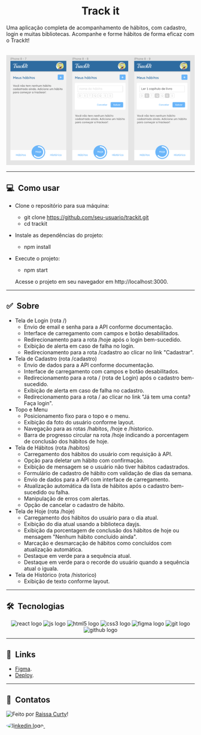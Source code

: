 <h1 align="center">Track it</h1>
 Uma aplicação completa de acompanhamento de hábitos, com cadastro, login e muitas bibliotecas. Acompanhe e forme hábitos de forma eficaz com o TrackIt!
<br></br>

![Imagem 1](./layout-projeto.png "Imagem 1")

<hr/>

## 💻 &nbsp;Como usar

- Clone o repositório para sua máquina:
    - git clone https://github.com/seu-usuario/trackit.git
    - cd trackit

- Instale as dependências do projeto:
    - npm install


- Execute o projeto:
    - npm start

    Acesse o projeto em seu navegador em http://localhost:3000.
<hr/>

## ✅ &nbsp;Sobre

- Tela de Login (rota /)
    - Envio de email e senha para a API conforme documentação.
    - Interface de carregamento com campos e botão desabilitados.
    - Redirecionamento para a rota /hoje após o login bem-sucedido.
    - Exibição de alerta em caso de falha no login.
    - Redirecionamento para a rota /cadastro ao clicar no link "Cadastrar".
- Tela de Cadastro (rota /cadastro)
    - Envio de dados para a API conforme documentação.
    - Interface de carregamento com campos e botão desabilitados.
    - Redirecionamento para a rota / (rota de Login) após o cadastro bem-sucedido.
    - Exibição de alerta em caso de falha no cadastro.
    - Redirecionamento para a rota / ao clicar no link "Já tem uma conta? Faça login".
- Topo e Menu
    - Posicionamento fixo para o topo e o menu.
    - Exibição da foto do usuário conforme layout.
    - Navegação para as rotas /habitos, /hoje e /historico.
    - Barra de progresso circular na rota /hoje indicando a porcentagem de conclusão dos hábitos de hoje.
- Tela de Hábitos (rota /habitos)
    - Carregamento dos hábitos do usuário com requisição à API.
    - Opção para deletar um hábito com confirmação.
    - Exibição de mensagem se o usuário não tiver hábitos cadastrados.
    - Formulário de cadastro de hábito com validação de dias da semana.
    - Envio de dados para a API com interface de carregamento.
    - Atualização automática da lista de hábitos após o cadastro bem-sucedido ou falha.
    - Manipulação de erros com alertas.
    - Opção de cancelar o cadastro de hábito.
- Tela de Hoje (rota /hoje)
    - Carregamento dos hábitos do usuário para o dia atual.
    - Exibição do dia atual usando a biblioteca dayjs.
    - Exibição da porcentagem de conclusão dos hábitos de hoje ou mensagem "Nenhum hábito concluído ainda".
    - Marcação e desmarcação de hábitos como concluídos com atualização automática.
    - Destaque em verde para a sequência atual.
    - Destaque em verde para o recorde do usuário quando a sequência atual o iguala.
- Tela de Histórico (rota /historico)
    - Exibição de texto conforme layout.
<hr/>

## 🛠 &nbsp;Tecnologias
<div align="center">
  <img src="https://cdn.jsdelivr.net/gh/devicons/devicon/icons/react/react-original.svg" height="40" width="52" alt="react logo"  />
  <img src="https://cdn.jsdelivr.net/gh/devicons/devicon/icons/javascript/javascript-original.svg" height="40" width="52" alt="js logo"  />
  <img src="https://cdn.jsdelivr.net/gh/devicons/devicon/icons/html5/html5-original.svg" height="40" width="52" alt="html5 logo"  />
  <img src="https://cdn.jsdelivr.net/gh/devicons/devicon/icons/css3/css3-original.svg" height="40" width="52" alt="css3 logo"  />
  <img src="https://cdn.jsdelivr.net/gh/devicons/devicon/icons/figma/figma-original.svg" height="40" width="52" alt="figma logo"   />        
  <img src="https://cdn.jsdelivr.net/gh/devicons/devicon/icons/git/git-original.svg" height="40" width="52" alt="git logo"  />
  <img src="https://cdn.jsdelivr.net/gh/devicons/devicon/icons/github/github-original.svg" height="40" width="52" alt="github logo" />                                   
</div>
<hr/>

## 🚀 &nbsp;Links

- [Figma](https://www.figma.com/file/3r8MSf9dIPuFlvZHuHTZXF/TrackIt?node-id=0%3A1&t=Dh5InK9yGfFESOP0-0).<br/>
- [Deploy](https://projeto11-trackit-xi-seven.vercel.app/).<br/>

<hr/>

## 💬 &nbsp;Contatos
<img align="left" src="https://avatars.githubusercontent.com/curtyraissa?size=100">

Feito por [Raissa Curty](https://github.com/curtyraissa)!

<a href="https://www.linkedin.com/in/raissa-curty/" target="_blank">
    <img style="border-radius:50%;" src="https://raw.githubusercontent.com/maurodesouza/profile-readme-generator/master/src/assets/icons/social/linkedin/default.svg" width="52" height="40" alt="linkedin logo"  />
  </a>&nbsp;